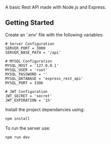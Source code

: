 A basic Rest API made with Node.js and Express.

## Getting Started

Create an '.env' file with the following variables:

```env
# Server Configuration
SERVER_PORT = 3000
SERVER_BASE_PATH = '/api'

# MYSQL Configuration
MYSQL_HOST = '127.0.0.1'
MYSQL_USER = 'root'
MYSQL_PASSWORD = ''
MYSQL_DATABASE = 'express_rest_api'
MYSQL_PORT = 3306

# JWT Configuration
JWT_SECRET = 'secret'
JWT_EXPIRATION = '1h'
```

Install the project dependancies using:

```bash
npm install
```

To run the server use:

```bash
npm run dev
```

